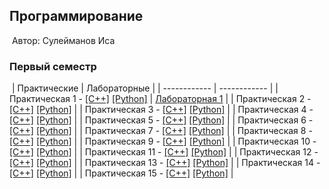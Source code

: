 
## Программирование
​
Автор: Сулейманов Иса
​
### Первый семестр
​
| Практические | Лабораторные |
| ------------ | ------------ |
| Практическая 1 - [[C++]](./Practice/01/C++/) [[Python]](./Practice/01/Python/) | [Лабораторная 1](./Lab/01/ReadMe.md) |
| Практическая 2 - [[C++]](./Practice/02/C++/) [[Python]](./Practice/02/Python/) |
| Практическая 3 - [[C++]](./Practice/03/C++/) [[Python]](./Practice/03/Python/) |
| Практическая 4 - [[C++]](./Practice/04/C++/) [[Python]](./Practice/04/Python/) |
| Практическая 5 - [[C++]](./Practice/05/C++/) [[Python]](./Practice/05/Python/) |
| Практическая 6 - [[C++]](./Practice/06/C++/) [[Python]](./Practice/06/Python/) |
| Практическая 7 - [[C++]](./Practice/07/C++/) [[Python]](./Practice/07/Python/) |
| Практическая 8 - [[C++]](./Practice/08/C++/) [[Python]](./Practice/08/Python/) |
| Практическая 9 - [[C++]](./Practice/09/C++/) [[Python]](./Practice/09/Python/) |
| Практическая 10 - [[C++]](./Practice/10/C++/) [[Python]](./Practice/10/Python/) |
| Практическая 11 - [[C++]](./Practice/11/C++/) [[Python]](./Practice/11/Python/) |
| Практическая 12 - [[C++]](./Practice/12/C++/) [[Python]](./Practice/12/Python/) |
| Практическая 13 - [[C++]](./Practice/13/C++/) [[Python]](./Practice/13/Python/) |
| Практическая 14 - [[C++]](./Practice/14/C++/) [[Python]](./Practice/14/Python/) |
| Практическая 15 - [[C++]](./Practice/15/C++/) [[Python]](./Practice/15/Python/) |
